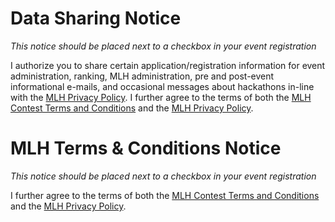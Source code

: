 # Data Sharing Notice

*This notice should be placed next to a checkbox in your event registration*

I authorize you to share certain application/registration information for event administration, ranking, MLH administration, pre and post-event informational e-mails, and occasional messages about hackathons in-line with the [MLH Privacy Policy](https://mlh.io/privacy). I further agree to the terms of both the [MLH Contest Terms and Conditions](https://github.com/MLH/mlh-policies/tree/master/prize-terms-and-conditions) and the [MLH Privacy Policy](https://mlh.io/privacy).

# MLH Terms & Conditions Notice

*This notice should be placed next to a checkbox in your event registration*

I further agree to the terms of both the [MLH Contest Terms and Conditions](https://github.com/MLH/mlh-policies/tree/master/prize-terms-and-conditions) and the [MLH Privacy Policy](https://mlh.io/privacy).

